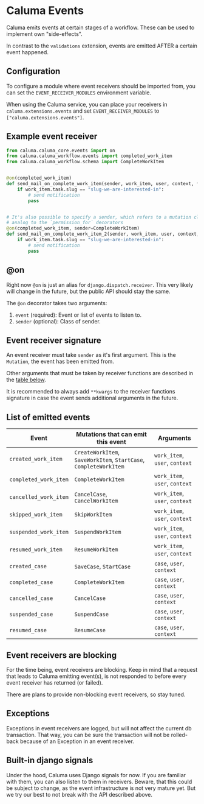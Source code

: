 # Caluma Events

Caluma emits events at certain stages of a workflow. These can be used to implement own "side-effects".

In contrast to the `validations` extension, events are emitted AFTER a certain event happened.

## Configuration

To configure a module where event receivers should be imported from, you can set the `EVENT_RECEIVER_MODULES` environment variable.

When using the Caluma service, you can place your receivers in `caluma.extensions.events` and set `EVENT_RECEIVER_MODULES` to
`["caluma.extensions.events"]`.

## Example event receiver

```python
from caluma.caluma_core.events import on
from caluma.caluma_workflow.events import completed_work_item
from caluma.caluma_workflow.schema import CompleteWorkItem


@on(completed_work_item)
def send_mail_on_complete_work_item(sender, work_item, user, context, **kwargs):
    if work_item.task.slug == "slug-we-are-interested-in":
        # send notification
        pass


# It's also possible to specify a sender, which refers to a mutation class,
# analog to the `permission_for` decorators
@on(completed_work_item, sender=CompleteWorkItem)
def send_mail_on_complete_work_item_2(sender, work_item, user, context, **kwargs):
    if work_item.task.slug == "slug-we-are-interested-in":
        # send notification
        pass
```

## @on

Right now `@on` is just an alias for `django.dispatch.receiver`. This very likely will change
in the future, but the public API should stay the same.

The `@on` decorator takes two arguments:

1. `event` (required): Event or list of events to listen to.
2. `sender` (optional): Class of sender.

## Event receiver signature

An event receiver must take `sender` as it's first argument. This is the `Mutation`, the event has been emitted from.

Other arguments that must be taken by receiver functions are described in the [table below](#list-of-emitted-events).

It is recommended to always add `**kwargs` to the receiver functions signature
in case the event sends additional arguments in the future.

## List of emitted events

| Event                 | Mutations that can emit this event                                | Arguments                      |
| --------------------- | ----------------------------------------------------------------- | ------------------------------ |
| `created_work_item`   | `CreateWorkItem`, `SaveWorkItem`, `StartCase`, `CompleteWorkItem` | `work_item`, `user`, `context` |
| `completed_work_item` | `CompleteWorkItem`                                                | `work_item`, `user`, `context` |
| `cancelled_work_item` | `CancelCase`, `CancelWorkItem`                                    | `work_item`, `user`, `context` |
| `skipped_work_item`   | `SkipWorkItem`                                                    | `work_item`, `user`, `context` |
| `suspended_work_item` | `SuspendWorkItem`                                                 | `work_item`, `user`, `context` |
| `resumed_work_item`   | `ResumeWorkItem`                                                  | `work_item`, `user`, `context` |
| `created_case`        | `SaveCase`, `StartCase`                                           | `case`, `user`, `context`      |
| `completed_case`      | `CompleteWorkItem`                                                | `case`, `user`, `context`      |
| `cancelled_case`      | `CancelCase`                                                      | `case`, `user`, `context`      |
| `suspended_case`      | `SuspendCase`                                                     | `case`, `user`, `context`      |
| `resumed_case`        | `ResumeCase`                                                      | `case`, `user`, `context`      |

## Event receivers are blocking

For the time being, event receivers are blocking. Keep in mind that a request that leads to Caluma
emitting event(s), is not responded to before every event receiver has returned (or failed).

There are plans to provide non-blocking event receivers, so stay tuned.

## Exceptions

Exceptions in event receivers are logged, but will not affect the current db transaction.
That way, you can be sure the transaction will not be rolled-back because of an Exception in an event receiver.

## Built-in django signals

Under the hood, Caluma uses Django signals for now. If you are familiar with them, you can also listen
to them in receivers. Beware, that this could be subject to change, as the event infrastructure
is not very mature yet. But we try our best to not break with the API described above.
